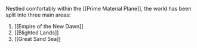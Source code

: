 Nestled comfortably within the [[Prime Material Plane]], the world has been split into three main areas:

1) [[Empire of the New Dawn]]
2) [[Blighted Lands]]
3) [[Great Sand Sea]]